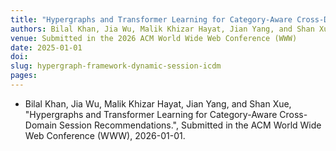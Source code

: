 ```yaml
---
title: "Hypergraphs and Transformer Learning for Category-Aware Cross-Domain Session Recommendations"
authors: Bilal Khan, Jia Wu, Malik Khizar Hayat, Jian Yang, and Shan Xue
venue: Submitted in the 2026 ACM World Wide Web Conference (WWW)
date: 2025-01-01
doi:
slug: hypergraph-framework-dynamic-session-icdm
pages:
---
```


- Bilal Khan, Jia Wu, Malik Khizar Hayat, Jian Yang, and Shan Xue, "Hypergraphs and Transformer Learning for Category-Aware Cross-Domain Session Recommendations.", Submitted in the ACM World Wide Web Conference (WWW), 2026-01-01.
